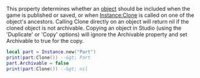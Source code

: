 This property determines whether an [object](https://developer.roblox.com/en-us/api-reference/class/Instance) should be included when the game is published or saved, or when [Instance:Clone](https://developer.roblox.com/en-us/api-reference/function/Instance/Clone) is called on one of the object's ancestors. Calling Clone directly on an object will return nil if the cloned object is not archivable. Copying an object in Studio (using the 'Duplicate' or 'Copy' options) will ignore the Archivable property and set Archivable to true for the copy.

```lua
local part = Instance.new("Part")
print(part:Clone()) --&gt; Part
part.Archivable = false
print(part:Clone()) --&gt; nil
```